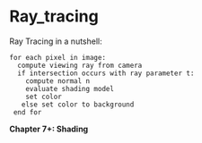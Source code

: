 # Ray_tracing

Ray Tracing in a nutshell:
```
for each pixel in image:
  compute viewing ray from camera
  if intersection occurs with ray parameter t:
    compute normal n
    evaluate shading model
    set color
   else set color to background
 end for
```
**Chapter 7+: Shading**


